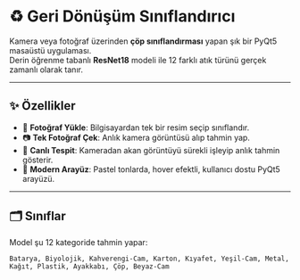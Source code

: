 # ♻  Geri Dönüşüm Sınıflandırıcı

Kamera veya fotoğraf üzerinden **çöp sınıflandırması** yapan şık bir PyQt5 masaüstü uygulaması.  
Derin öğrenme tabanlı **ResNet18** modeli ile 12 farklı atık türünü gerçek zamanlı olarak tanır.

---

## ✨ Özellikler
- 📁 **Fotoğraf Yükle**: Bilgisayardan tek bir resim seçip sınıflandır.
- 📷 **Tek Fotoğraf Çek**: Anlık kamera görüntüsü alıp tahmin yap.
- 🎥 **Canlı Tespit**: Kameradan akan görüntüyü sürekli işleyip anlık tahmin gösterir.
- 🌸 **Modern Arayüz**: Pastel tonlarda, hover efektli, kullanıcı dostu PyQt5 arayüzü.

---

## 🗂️ Sınıflar
Model şu 12 kategoride tahmin yapar:

`Batarya, Biyolojik, Kahverengi-Cam, Karton, Kıyafet,
Yeşil-Cam, Metal, Kağıt, Plastik, Ayakkabı, Çöp, Beyaz-Cam`

